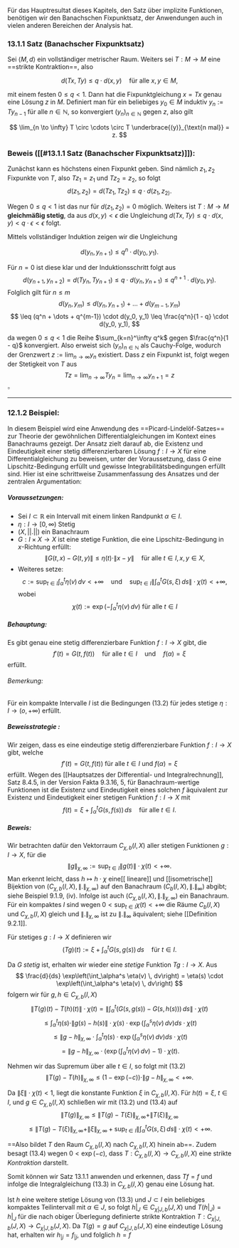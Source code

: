 Für das Hauptresultat dieses Kapitels, den Satz über implizite Funktionen, benötigen wir den Banachschen Fixpunktsatz, der Anwendungen auch in vielen anderen Bereichen der Analysis hat.

###  13.1.1 Satz (Banachscher Fixpunktsatz)

Sei $\langle M, d\rangle$ ein vollständiger metrischer Raum. Weiters sei $T : M \rightarrow M$ eine ==strikte Kontraktion==, also

$$
d(T x, T y) \leq q \cdot d(x, y) \quad \text{für alle } x, y \in M,
$$

mit einem festen $0 \leq q < 1$. Dann hat die Fixpunktgleichung $x = T x$ genau eine Lösung $z$ in $M$. Definiert man für ein beliebiges $y_{0} \in M$ induktiv $y_n := T y_{n-1}$ für alle $n \in \mathbb{N}$, so konvergiert $(y_n)_{n \in \mathbb{N}}$ gegen $z$, also gilt

$$
\lim_{n \to \infty} T \circ \cdots \circ T \underbrace{(y)}_{\text{n mal}} = z.
$$

### Beweis ([[#13.1.1 Satz (Banachscher Fixpunktsatz)]]):

Zunächst kann es höchstens einen Fixpunkt geben. Sind nämlich $z_1, z_2$ Fixpunkte von $T$, also $T z_1 = z_1$ und $T z_2 = z_2$, so folgt
$$
d(z_1, z_2) = d(T z_1, T z_2) \leq q \cdot d(z_1, z_{2)}\tag{13.1}.
$$

Wegen $0 \leq q < 1$ ist das nur für $d(z_1, z_2) = 0$ möglich. Weiters ist $T : M \rightarrow M$ **gleichmäßig stetig**, da aus $d(x, y) < \epsilon$ die Ungleichung $d(T x, T y) \leq q \cdot d(x, y) < q \cdot \epsilon < \epsilon$ folgt.

Mittels vollständiger Induktion zeigen wir die Ungleichung

$$
d(y_n, y_{n+1}) \leq q^n \cdot d(y_0, y_1).
$$

Für $n = 0$ ist diese klar und der Induktionsschritt folgt aus
$$
d(y_{n+1}, y_{n+2}) = d(T y_n, T y_{n+1}) \leq q \cdot d(y_n, y_{n+1}) \leq q^{n+1} \cdot d(y_0, y_1).
$$
Folglich gilt für $n \leq m$
$$
d(y_n, y_m) \leq d(y_n, y_{n+1}) + \dots + d(y_{m-1}, y_m)
$$
$$
\leq (q^n + \dots + q^{m-1}) \cdot d(y_0, y_1) \leq \frac{q^n}{1 - q} \cdot d(y_0, y_1),
$$

da wegen $0 \leq q < 1$ die Reihe $\sum_{k=n}^\infty q^k$ gegen $\frac{q^n}{1 - q}$ konvergiert. Also erweist sich $(y_n)_{n \in \mathbb{N}}$ als Cauchy-Folge, wodurch der Grenzwert $z := \lim_{n \to \infty} y_n$ existiert. Dass $z$ ein Fixpunkt ist, folgt wegen der Stetigkeit von $T$ aus
$$
T z = \lim_{n \to \infty} T y_n = \lim_{n \to \infty} y_{n+1} = z$$$\square$

---
### 12.1.2 Beispiel:

In diesem Beispiel wird eine Anwendung des ==Picard-Lindelöf-Satzes== zur Theorie der gewöhnlichen Differentialgleichungen im Kontext eines Banachraums gezeigt. Der Ansatz zielt darauf ab, die Existenz und Eindeutigkeit einer stetig differenzierbaren Lösung $f: I \to X$ für eine Differentialgleichung zu beweisen, unter der Voraussetzung, dass $G$ eine Lipschitz-Bedingung erfüllt und gewisse Integrabilitätsbedingungen erfüllt sind. Hier ist eine schrittweise Zusammenfassung des Ansatzes und der zentralen Argumentation:

##### Voraussetzungen:
-  Sei $I \subset \mathbb{R}$ ein Intervall mit einem linken Randpunkt $\alpha \in I$.
-  $\eta : I \to [0, \infty )$ Stetig
-  $(X,||.||)$ ein Banachraum
-  $G: I \times X \to X$ ist eine stetige Funktion, die eine Lipschitz-Bedingung in $x$-Richtung erfüllt:$$
  \|G(t, x) - G(t, y)\| \leq \eta(t) \cdot \|x - y\| \quad \text{für alle } t \in I, x, y \in X,
  $$
  - Weiteres setze:$$
  c := \sup_{t \in I} \int_{\alpha}^{t} \eta(v) \, dv < +\infty \quad \text{und}\tag{13.2} \quad \sup_{t \in I} \left\|\int_{\alpha}^{t} G(s, \xi) \, ds \right\| \cdot \chi(t) < +\infty,
  $$wobei$$\chi(t) := \exp \left( -\int_{\alpha}^{t} \eta(v) \, dv \right) \text{ für alle } t \in I$$
##### Behauptung:
Es gibt genau eine stetig differenzierbare Funktion $f: I \to X$ gibt, die
  $$
  f'(t) = G(t, f(t)) \quad \text{für alle } t \in I \quad \text{und} \quad f(\alpha) = \xi
  $$
  erfüllt.
###### Bemerkung:
Für ein kompakte Intervalle $I$ ist die Bedingungen (13.2) für jedes stetige
$\eta : I \to (o, + \infty)$ erfüllt.
##### Beweisstrategie :

Wir  zeigen, dass es eine eindeutige stetig differenzierbare Funktion $f : I \rightarrow X$ gibt, welche $$ f'(t) = G(t, f(t)) \text{ für alle } t \in I \text{ und } f(\alpha) = \xi $$erfüllt. 
Wegen des [[Hauptsatzes der Differential- und Integralrechnung]], Satz 8.4.5, in der Version Fakta 9.3.16, 5, für Banachraum-wertige Funktionen ist die Existenz und Eindeutigkeit eines solchen $f$ äquivalent zur Existenz und Eindeutigkeit einer stetigen Funktion $f : I \rightarrow X$ mit $$ f(t) = \xi + \int_{\alpha}^{t} G(s, f(s)) \, ds \quad \text{für alle } t \in I. \tag{13.3} $$

##### Beweis:
Wir betrachten dafür den Vektorraum $C_{\chi,b}(I, X)$ aller stetigen Funktionen $g : I \rightarrow X$, für die
$$
\|g\|_{\chi,\infty} := \sup_{t \in I} \|g(t)\| \cdot \chi(t) < +\infty.
$$
Man erkennt leicht, dass $h \mapsto h \cdot \chi$ eine[[ lineare]] und [[isometrische]] Bijektion von $(C_{\chi,b}(I, X), \|.\|_{\chi,\infty})$ auf den Banachraum $(C_b(I, X), \|.\|_{\infty})$ abgibt; siehe Beispiel 9.1.9, (iv). Infolge ist auch $(C_{\chi,b}(I, X), \|.\|_{\chi,\infty})$ ein Banachraum. Für ein kompaktes $I$ sind wegen $0 < \sup_{t \in I} \chi(t) < +\infty$ die Räume $C_b(I, X)$ und $C_{\chi,b}(I, X)$ gleich und $\|.\|_{\chi,\infty}$ ist zu $\|.\|_{\infty}$ äquivalent; siehe [[Definition 9.2.1]].

Für stetiges $g : I \rightarrow X$ definieren wir
$$
(T g)(t) := \xi + \int_{\alpha}^{t} G(s, g(s)) \, ds \quad \text{für } t \in I.
$$

Da $G$ *stetig* ist, erhalten wir wieder eine *stetige* Funktion $Tg : I \rightarrow X$. Aus
$$
\frac{d}{ds} \exp\left(\int_\alpha^s \eta(v) \, dv\right) = \eta(s) \cdot \exp\left(\int_\alpha^s \eta(v) \, dv\right)
$$
folgern wir für $g, h \in C_{\chi,b}(I, X)$
$$
\|T(g)(t) - T(h)(t)\| \cdot \chi(t) = \left\| \int_\alpha^t (G(s, g(s)) - G(s, h(s))) \, ds \right\| \cdot \chi(t)
$$
$$
\leq \int_\alpha^t \eta(s) \cdot \|g(s) - h(s)\| \cdot \chi(s) \cdot \exp \left( \int_\alpha^s \eta(v) \, dv \right) ds \cdot \chi(t)
$$
$$
\leq \|g - h\|_{\chi, \infty} \cdot \int_\alpha^t \eta(s) \cdot \exp \left( \int_\alpha^s \eta(v) \, dv \right) ds \cdot \chi(t)
$$
$$
= \|g - h\|_{\chi, \infty} \cdot \left( \exp \left( \int_\alpha^t \eta(v) \, dv \right) - 1 \right) \cdot \chi(t).
$$

Nehmen wir das Supremum über alle $t \in I$, so folgt mit (13.2)
$$
\|T(g) - T(h)\|_{\chi, \infty} \leq (1 - \exp(-c)) \cdot \|g - h\|_{\chi, \infty} < +\infty. \tag{13.4}
$$

Da $\|\xi\| \cdot \chi(t) < 1$, liegt die konstante Funktion $\xi$ in $C_{\chi,b}(I, X)$. Für $h(t) = \xi$, $t \in I$, und $g \in C_{\chi,b}(I, X)$ schließen wir mit (13.2) und (13.4) auf
$$
\|T(g)\|_{\chi, \infty} \leq \|T(g) - T(\xi)\|_{\chi, \infty} + \|T(\xi)\|_{\chi, \infty}
$$
$$
\leq \|T(g) - T(\xi)\|_{\chi, \infty} + \|\xi\|_{\chi, \infty} + \sup_{t \in I} \left\| \int_\alpha^t G(s, \xi) \, ds \right\| \cdot \chi(t) < +\infty.
$$

==Also bildet $T$ den Raum $C_{\chi,b}(I, X)$ nach $C_{\chi,b}(I, X)$ hinein ab==. Zudem besagt (13.4) wegen $0 < \exp(-c)$, dass $T : C_{\chi,b}(I, X) \rightarrow C_{\chi,b}(I, X)$ eine strikte *Kontraktion* darstellt.

Somit können wir Satz 13.1.1 anwenden und erkennen, dass $T f = f$ und infolge die Integralgleichung (13.3) in $C_{\chi,b}(I, X)$ genau eine Lösung hat.

Ist $h$ eine weitere stetige Lösung von (13.3) und $J \subset I$ ein beliebiges kompaktes Teilintervall mit $\alpha \in J$, so folgt $h|_J \in C_{\chi|J, b}(J, X)$ und $T(h|_J) = h|_J$ für die nach obiger Überlegung definierte strikte Kontraktion $T : C_{\chi|J, b}(J, X) \rightarrow C_{\chi|J, b}(J, X)$. Da $T(g) = g$ auf $C_{\chi|J, b}(J, X)$ eine eindeutige Lösung hat, erhalten wir $h_{|j} = f_{|j}$, und folglich $h = f$

